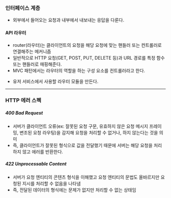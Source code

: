 ### 인터페이스 계층
- 외부에서 들어오는 요청과 내부에서 내보내는 응답을 다룬다. 

#### API 라우터
- router(라우터)는 클라이언트의 요청을 해당 요청에 맞는 핸들러 또는 컨트롤러로 연결해주는 메커니즘 
- 일반적으로 HTTP 요청(GET, POST, PUT, DELETE 등)과 URL 경로를 특정 함수 또는 핸들러로 매핑해준다. 
- MVC 패턴에서는 라우터의 역할을 하는 구성 요소를 컨트롤러라고 한다. 

* 유저 서비스에서 사용할 라우터 모듈을 만든다. 

----

### HTTP 에러 스펙
##### 400 Bad Request
- 서버가 클라이언트 오류(ex: 잘못된 요청 구문, 유효하지 않은 요청 메시지 프레이밍, 변조된 요청 라우팅)을 감지해 요청을 처리할 수 없거나, 하지 않는다는 것을 의미
- 즉, 클라이언트가 잘못된 형식으로 값을 전달했기 때문에 서버는 해당 요청을 처리하지 않고 에러를 반환한다. 

##### 422 Unprocessable Content
- 서버가 요청 엔티티의 콘텐츠 형식을 이해했고 요청 엔티티의 문법도 올바르지만 요청된 지시를 처리할 수 없음을 나타냄
- 즉, 전달된 데이터의 형식에는 문제가 없지만 처리할 수 없는 상태임